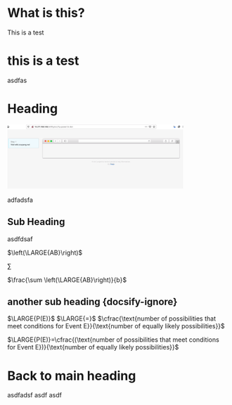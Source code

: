 # What is this?

This is a test

# this is a test

asdfas

# Heading

![new image](../new.gif)

adfadsfa

## Sub Heading

asdfdsaf

$\left(\LARGE{AB}\right)$

$\sum$

$\frac{\sum \left(\LARGE{AB}\right)}{b}$

## another sub heading {docsify-ignore}


$\LARGE{P(E)}$ $\LARGE{=}$ $\cfrac{\text{number of possibilities that meet conditions for Event E}}{\text{number of equally likely possibilities}}$


$\LARGE{P(E)}=\cfrac{(\text{number of possibilities that meet conditions for Event E})}{\text{number of equally likely possibilities}}$

# Back to main heading

asdfadsf
asdf
asdf
